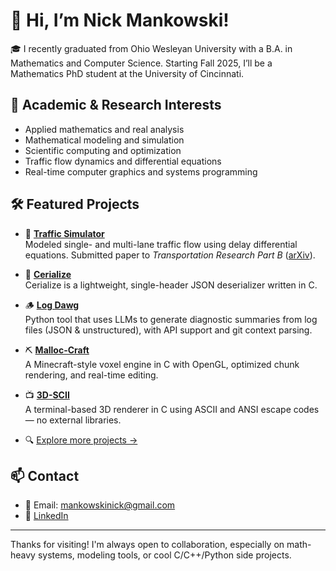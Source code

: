 # 👋 Hi, I’m Nick Mankowski!

🎓 I recently graduated from Ohio Wesleyan University with a B.A. in Mathematics and Computer Science. Starting Fall 2025, I’ll be a Mathematics PhD student at the University of Cincinnati.

## 🔬 Academic & Research Interests
- Applied mathematics and real analysis
- Mathematical modeling and simulation
- Scientific computing and optimization
- Traffic flow dynamics and differential equations
- Real-time computer graphics and systems programming

## 🛠️ Featured Projects
- 🚦 **[Traffic Simulator](https://github.com/MankowskiNick/traffic-simulator)**  
  Modeled single- and multi-lane traffic flow using delay differential equations. Submitted paper to *Transportation Research Part B* ([arXiv](http://arxiv.org/abs/2501.01988)).

- 🥣 **[Cerialize](https://github.com/MankowskiNick/cerialize)**  
  Cerialize is a lightweight, single-header JSON deserializer written in C.

- 🪵 **[Log Dawg](https://github.com/MankowskiNick/log-dawg)**  
  Python tool that uses LLMs to generate diagnostic summaries from log files (JSON & unstructured), with API support and git context parsing.

- ⛏️ **[Malloc-Craft](https://github.com/MankowskiNick/malloc-craft)**  
  A Minecraft-style voxel engine in C with OpenGL, optimized chunk rendering, and real-time editing.

- 📺 **[3D-SCII](https://github.com/MankowskiNick/3d-scii)**  
  A terminal-based 3D renderer in C using ASCII and ANSI escape codes — no external libraries.

- 🔍 [Explore more projects →](https://github.com/MankowskiNick)


## 📫 Contact
- 📧 Email: [mankowskinick@gmail.com](mailto:mankowskinick@gmail.com)  
- 🔗 [LinkedIn](https://www.linkedin.com/in/nick-mankowski-152908232/)  

---

Thanks for visiting! I'm always open to collaboration, especially on math-heavy systems, modeling tools, or cool C/C++/Python side projects.
